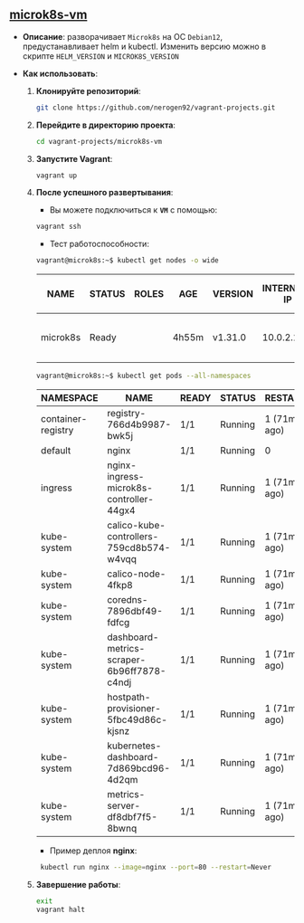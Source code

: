 ## [microk8s-vm](./)

- **Описание**: разворачивает `Microk8s` на ОС `Debian12`, предустанавливает helm и kubectl. Изменить версию можно в скрипте `HELM_VERSION` и `MICROK8S_VERSION`

- **Как использовать**:
  1. **Клонируйте репозиторий**:

     ```bash
     git clone https://github.com/nerogen92/vagrant-projects.git
     ```

  2. **Перейдите в директорию проекта**:

     ```bash
     cd vagrant-projects/microk8s-vm
     ```

  3. **Запустите Vagrant**:

     ```bash
     vagrant up
     ```

  4. **После успешного развертывания**:

        - Вы можете подключиться к **`VM`** с помощью:

        ```bash
        vagrant ssh
        ```

        - Тест работоспособности:

        ```bash
        vagrant@microk8s:~$ kubectl get nodes -o wide
        ```

      | NAME     | STATUS | ROLES | AGE   | VERSION | INTERNAL-IP | EXTERNAL-IP | OS-IMAGE                        | KERNEL-VERSION   | CONTAINER-RUNTIME        |
      |----------|--------|-------|-------|---------|-------------|-------------|---------------------------------|------------------|--------------------------|
      | microk8s | Ready  | <none> | 4h55m | v1.31.0 | 10.0.2.15   | <none>      | Debian GNU/Linux 12 (bookworm)   | 6.1.0-17-amd64   | containerd://1.6.28      |

        ```bash
        vagrant@microk8s:~$ kubectl get pods --all-namespaces
        ```

      | NAMESPACE            | NAME                                         | READY | STATUS  | RESTARTS         | AGE   |
      |----------------------|----------------------------------------------|-------|---------|------------------|-------|
      | container-registry   | registry-766d4b9987-bwk5j                    | 1/1   | Running | 1 (71m ago)      | 4h57m |
      | default              | nginx                                        | 1/1   | Running | 0                | 12m   |
      | ingress              | nginx-ingress-microk8s-controller-44gx4      | 1/1   | Running | 1 (71m ago)      | 4h59m |
      | kube-system          | calico-kube-controllers-759cd8b574-w4vqq     | 1/1   | Running | 1 (71m ago)      | 5h2m  |
      | kube-system          | calico-node-4fkp8                            | 1/1   | Running | 1 (71m ago)      | 5h2m  |
      | kube-system          | coredns-7896dbf49-fdfcg                      | 1/1   | Running | 1 (71m ago)      | 5h2m  |
      | kube-system          | dashboard-metrics-scraper-6b96ff7878-c4ndj   | 1/1   | Running | 1 (71m ago)      | 5h    |
      | kube-system          | hostpath-provisioner-5fbc49d86c-kjsnz        | 1/1   | Running | 1 (71m ago)      | 4h58m |
      | kube-system          | kubernetes-dashboard-7d869bcd96-4d2qm        | 1/1   | Running | 1 (71m ago)      | 5h    |
      | kube-system          | metrics-server-df8dbf7f5-8bwnq               | 1/1   | Running | 1 (71m ago)      | 5h    |

        - Пример деплоя **nginx**:

        ```bash
         kubectl run nginx --image=nginx --port=80 --restart=Never
        ```

  6. **Завершение работы**:

        ```bash
        exit
        vagrant halt
        ```
